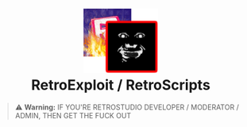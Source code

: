 <h1 align="center">
  <br>
  <img src="/images/icon.png" alt="RetroExploit" width="150">
  <br>
  <b>RetroExploit / RetroScripts</b>
  <br>
</h1>

> :warning: **Warning:**
> IF YOU'RE RETROSTUDIO DEVELOPER / MODERATOR / ADMIN, THEN GET THE FUCK OUT